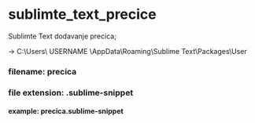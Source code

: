 # sublimte_text_precice
Sublimte Text dodavanje precica;


-> C:\Users\ USERNAME \AppData\Roaming\Sublime Text\Packages\User

### filename:       precica
### file extension: .sublime-snippet

#### example:        precica.sublime-snippet
